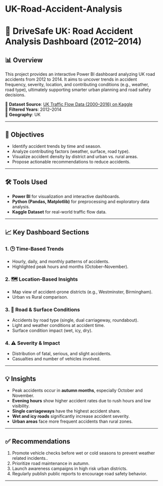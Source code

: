 # UK-Road-Accident-Analysis
# 🚦 DriveSafe UK: Road Accident Analysis Dashboard (2012–2014)

## 📊 Overview

This project provides an interactive Power BI dashboard analyzing UK road accidents from 2012 to 2014. It aims to uncover trends in accident frequency, severity, location, and contributing conditions (e.g., weather, road type), ultimately supporting smarter urban planning and road safety decisions.

🔗 **Dataset Source**: [UK Traffic Flow Data (2000–2016) on Kaggle](https://www.kaggle.com/datasets/daveianhickey/2000-16-traffic-flow-england-scotland-wales)  
📅 **Filtered Years**: 2012–2014  
📍 **Geography**: UK 

---

## 🧠 Objectives

- Identify accident trends by time and season.
- Analyze contributing factors (weather, surface, road type).
- Visualize accident density by district and urban vs. rural areas.
- Propose actionable recommendations to reduce accidents.

---

## 🛠️ Tools Used

- **Power BI** for visualization and interactive dashboards.
- **Python (Pandas, Matplotlib)** for preprocessing and exploratory data analysis.
- **Kaggle Dataset** for real-world traffic flow data.

---

## 📈 Key Dashboard Sections

### 1. 🕒 Time-Based Trends
- Hourly, daily, and monthly patterns of accidents.
- Highlighted peak hours and months (October–November).

### 2. 🗺️ Location-Based Insights
- Map view of accident-prone districts (e.g., Westminster, Birmingham).
- Urban vs Rural comparison.

### 3. 🧱 Road & Surface Conditions
- Accidents by road type (single, dual carriageway, roundabout).
- Light and weather conditions at accident time.
- Surface condition impact (wet, icy, dry).

### 4. ⚠️ Severity & Impact
- Distribution of fatal, serious, and slight accidents.
- Casualties and number of vehicles involved.

---

## 💡 Insights

- Peak accidents occur in **autumn months**, especially October and November.
- **Evening hours** show higher accident rates due to rush hours and low visibility.
- **Single carriageways** have the highest accident share.
- **Wet and icy roads** significantly increase accident severity.
- **Urban areas** face more frequent accidents than rural zones.

---

## ✅ Recommendations

1. Promote vehicle checks before wet or cold seasons to prevent weather related incidents..
2. Prioritize road maintenance in autumn.
3. Launch awareness campaigns in high risk urban districts.
4. Regularly publish public reports to encourage road safety behavior.

---

